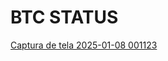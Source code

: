 # BTC STATUS

[Captura de tela 2025-01-08 001123](https://github.com/user-attachments/assets/a5f480e2-34c0-4db6-b8be-9eeee4735202)
